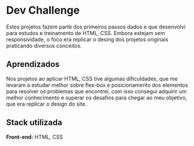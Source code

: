 
# Dev Challenge

Estes projetos fazem parte dos primeiros passos dados e que desenvolvi para estudos e treinamento de HTML, CSS.
Embora estejam sem responsividade, o foco era replicar o desing dos projetos originais praticando diversos conceitos.


## Aprendizados

Nos projetos ao aplicar HTML, CSS tive algumas dificuldades, que me levaram a estudar melhor sobre flex-box e posicionamento dos elementos para resolver os problemas que encontrei, com isso consegui adquirir um melhor conhecimento e superar os desafios para chegar ao meu objetivo, que era replicar o design do site.

## Stack utilizada

**Front-end:** HTML, CSS


